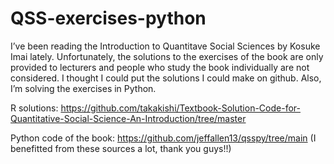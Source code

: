 # QSS-exercises-python

I’ve been reading the Introduction to Quantitave Social Sciences by Kosuke Imai lately. Unfortunately, the solutions to the exercises of the book are only provided to lecturers and people who study the book individually are not considered. I thought I could put the solutions I could make on github. Also, I’m solving the exercises in Python.

R solutions: https://github.com/takakishi/Textbook-Solution-Code-for-Quantitative-Social-Science-An-Introduction/tree/master

Python code of the book: https://github.com/jeffallen13/qsspy/tree/main
(I benefitted from these sources a lot, thank you guys!!)
